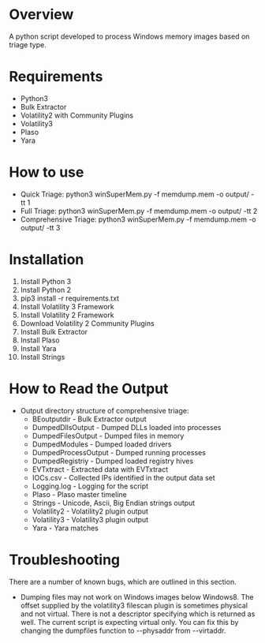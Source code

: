 # Overview

A python script developed to process Windows memory images based on triage type. 

# Requirements
- Python3
- Bulk Extractor
- Volatility2 with Community Plugins
- Volatility3
- Plaso
- Yara

# How to use
- Quick Triage: python3 winSuperMem.py -f memdump.mem -o output/ -tt 1
- Full Triage: python3 winSuperMem.py -f memdump.mem -o output/ -tt 2
- Comprehensive Triage: python3 winSuperMem.py -f memdump.mem -o output/ -tt 3

# Installation
1. Install Python 3
2. Install Python 2
3. pip3 install -r requirements.txt
4. Install Volatility 3 Framework
5. Install Volatility 2 Framework
6. Download Volatility 2 Community Plugins
7. Install Bulk Extractor
8. Install Plaso
9. Install Yara
10. Install Strings

# How to Read the Output
- Output directory structure of comprehensive triage:
    - BEoutputdir - Bulk Extractor output
    - DumpedDllsOutput - Dumped DLLs loaded into processes
    - DumpedFilesOutput - Dumped files in memory
    - DumpedModules - Dumped loaded drivers
    - DumpedProcessOutput - Dumped running processes
    - DumpedRegistriy - Dumped loaded registry hives
    - EVTxtract - Extracted data with EVTxtract
    - IOCs.csv - Collected IPs identified in the output data set
    - Logging.log - Logging for the script
    - Plaso - Plaso master timeline
    - Strings - Unicode, Ascii, Big Endian strings output
    - Volatility2 - Volatility2 plugin output 
    - Volatility3 - Volatility3 plugin output
    - Yara - Yara matches
    
# Troubleshooting
There are a number of known bugs, which are outlined in this section.
- Dumping files may not work on Windows images below Windows8. The offset supplied by the volatility3 filescan plugin is sometimes physical and not virtual. There is not a descriptor specifying which is returned as well. The current script is expecting virtual only. You can fix this by changing the dumpfiles function to --physaddr from --virtaddr. 
